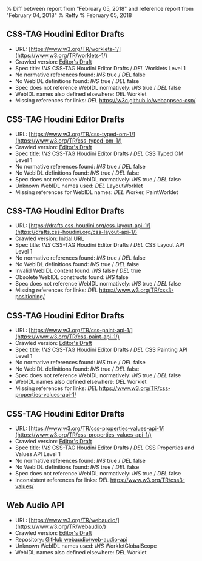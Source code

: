 % Diff between report from "February 05, 2018" and reference report from "February 04, 2018"
% Reffy
% February 05, 2018

## CSS-TAG Houdini Editor Drafts

- URL: [https://www.w3.org/TR/worklets-1/](https://www.w3.org/TR/worklets-1/)
- Crawled version: [Editor's Draft](https://drafts.css-houdini.org/worklets/)
- Spec title: *INS* CSS-TAG Houdini Editor Drafts / *DEL* Worklets Level 1
- No normative references found: *INS* true / *DEL* false
- No WebIDL definitions found: *INS* true / *DEL* false
- Spec does not reference WebIDL normatively: *INS* true / *DEL* false
- WebIDL names also defined elsewhere: *DEL* Worklet
- Missing references for links: *DEL* https://w3c.github.io/webappsec-csp/


## CSS-TAG Houdini Editor Drafts

- URL: [https://www.w3.org/TR/css-typed-om-1/](https://www.w3.org/TR/css-typed-om-1/)
- Crawled version: [Editor's Draft](https://drafts.css-houdini.org/css-typed-om-1/)
- Spec title: *INS* CSS-TAG Houdini Editor Drafts / *DEL* CSS Typed OM Level 1
- No normative references found: *INS* true / *DEL* false
- No WebIDL definitions found: *INS* true / *DEL* false
- Spec does not reference WebIDL normatively: *INS* true / *DEL* false
- Unknown WebIDL names used: *DEL* LayoutWorklet
- Missing references for WebIDL names: *DEL* Worker, PaintWorklet


## CSS-TAG Houdini Editor Drafts

- URL: [https://drafts.css-houdini.org/css-layout-api-1/](https://drafts.css-houdini.org/css-layout-api-1/)
- Crawled version: [Initial URL](https://drafts.css-houdini.org/css-layout-api-1/)
- Spec title: *INS* CSS-TAG Houdini Editor Drafts / *DEL* CSS Layout API Level 1
- No normative references found: *INS* true / *DEL* false
- No WebIDL definitions found: *INS* true / *DEL* false
- Invalid WebIDL content found: *INS* false / *DEL* true
- Obsolete WebIDL constructs found: *INS* false
- Spec does not reference WebIDL normatively: *INS* true / *DEL* false
- Missing references for links: *DEL* https://www.w3.org/TR/css3-positioning/


## CSS-TAG Houdini Editor Drafts

- URL: [https://www.w3.org/TR/css-paint-api-1/](https://www.w3.org/TR/css-paint-api-1/)
- Crawled version: [Editor's Draft](https://drafts.css-houdini.org/css-paint-api-1/)
- Spec title: *INS* CSS-TAG Houdini Editor Drafts / *DEL* CSS Painting API Level 1
- No normative references found: *INS* true / *DEL* false
- No WebIDL definitions found: *INS* true / *DEL* false
- Spec does not reference WebIDL normatively: *INS* true / *DEL* false
- WebIDL names also defined elsewhere: *DEL* Worklet
- Missing references for links: *DEL* https://www.w3.org/TR/css-properties-values-api-1/


## CSS-TAG Houdini Editor Drafts

- URL: [https://www.w3.org/TR/css-properties-values-api-1/](https://www.w3.org/TR/css-properties-values-api-1/)
- Crawled version: [Editor's Draft](https://drafts.css-houdini.org/css-properties-values-api-1/)
- Spec title: *INS* CSS-TAG Houdini Editor Drafts / *DEL* CSS Properties and Values API Level 1
- No normative references found: *INS* true / *DEL* false
- No WebIDL definitions found: *INS* true / *DEL* false
- Spec does not reference WebIDL normatively: *INS* true / *DEL* false
- Inconsistent references for links: *DEL* https://www.w3.org/TR/css3-values/


## Web Audio API

- URL: [https://www.w3.org/TR/webaudio/](https://www.w3.org/TR/webaudio/)
- Crawled version: [Editor's Draft](https://webaudio.github.io/web-audio-api/)
- Repository: [GitHub webaudio/web-audio-api](https://github.com/webaudio/web-audio-api)
- Unknown WebIDL names used: *INS* WorkletGlobalScope
- WebIDL names also defined elsewhere: *DEL* Worklet


